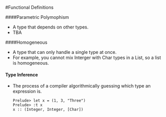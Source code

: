 #Functional Definitions


####Parametric Polymophism

- A type that depends on other types.
- TBA

####Homogeneous

- A type that can only handle a single type at once. 
- For example, you cannot mix Interger with Char types in a List, so a list is homogeneous.

#### Type Inference

- The process of a compiler algorithmically guessing which type an expression is.

    ```
    Prelude> let x = (1, 3, "Three")
    Prelude> :t x
    x :: (Integer, Integer, [Char])

    ```
